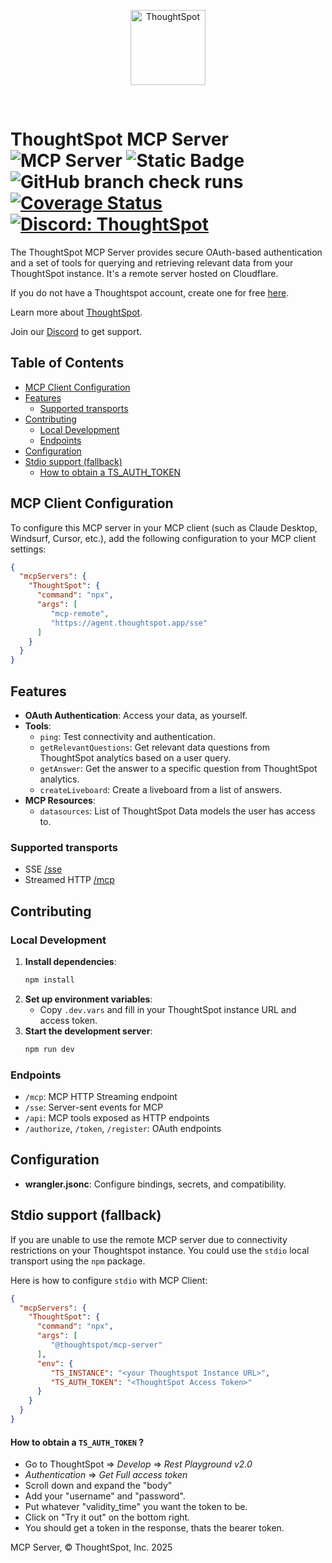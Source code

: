 <p align="center">
    <img src="https://raw.githubusercontent.com/thoughtspot/visual-embed-sdk/main/static/doc-images/images/TS-Logo-black-no-bg.svg" width=120 align="center" alt="ThoughtSpot" />
</p>

<br/>

# ThoughtSpot MCP Server <br/> ![MCP Server](https://badge.mcpx.dev?type=server 'MCP Server') ![Static Badge](https://img.shields.io/badge/cloudflare%20worker-deployed-green?link=https%3A%2F%2Fdash.cloudflare.com%2F485d90aa3d1ea138ad7ede769fe2c35e%2Fworkers%2Fservices%2Fview%2Fthoughtspot-mcp-server%2Fproduction%2Fmetrics) ![GitHub branch check runs](https://img.shields.io/github/check-runs/thoughtspot/mcp-server/main) [![Coverage Status](https://coveralls.io/repos/github/thoughtspot/mcp-server/badge.svg?branch=main)](https://coveralls.io/github/thoughtspot/mcp-server?branch=main) <a href="https://developer.thoughtspot.com/join-discord" target="_blank"> <img alt="Discord: ThoughtSpot" src="https://img.shields.io/discord/1143209406037758065?style=flat-square&label=Chat%20on%20Discord" /> </a>


The ThoughtSpot MCP Server provides secure OAuth-based authentication and a set of tools for querying and retrieving relevant data from your ThoughtSpot instance. It's a remote server hosted on Cloudflare.

If you do not have a Thoughtspot account, create one for free [here](https://thoughtspot.com/trial).

Learn more about [ThoughtSpot](https://thoughtspot.com).

Join our [Discord](https://developers.thoughtspot.com/join-discord) to get support.

## Table of Contents

- [MCP Client Configuration](#mcp-client-configuration)
- [Features](#features)
  - [Supported transports](#supported-transports)
- [Contributing](#contributing)
  - [Local Development](#local-development)
  - [Endpoints](#endpoints)
- [Configuration](#configuration)
- [Stdio support (fallback)](#stdio-support-fallback)
  - [How to obtain a TS_AUTH_TOKEN](#how-to-obtain-a-ts_auth_token)

## MCP Client Configuration

To configure this MCP server in your MCP client (such as Claude Desktop, Windsurf, Cursor, etc.), add the following configuration to your MCP client settings:

```json
{
  "mcpServers": {
    "ThoughtSpot": {
      "command": "npx",
      "args": [
         "mcp-remote",
         "https://agent.thoughtspot.app/sse"
      ]
    }
  }
}
```

## Features

- **OAuth Authentication**: Access your data, as yourself.
- **Tools**:
  - `ping`: Test connectivity and authentication.
  - `getRelevantQuestions`: Get relevant data questions from ThoughtSpot analytics based on a user query.
  - `getAnswer`: Get the answer to a specific question from ThoughtSpot analytics.
  - `createLiveboard`: Create a liveboard from a list of answers.
- **MCP Resources**:
   - `datasources`: List of ThoughtSpot Data models the user has access to.

### Supported transports

- SSE [/sse]()
- Streamed HTTP [/mcp]()

## Contributing

### Local Development

1. **Install dependencies**:
   ```sh
   npm install
   ```
2. **Set up environment variables**:
   - Copy `.dev.vars` and fill in your ThoughtSpot instance URL and access token.
3. **Start the development server**:
   ```sh
   npm run dev
   ```

### Endpoints

- `/mcp`: MCP HTTP Streaming endpoint
- `/sse`: Server-sent events for MCP
- `/api`: MCP tools exposed as HTTP endpoints
- `/authorize`, `/token`, `/register`: OAuth endpoints

## Configuration

- **wrangler.jsonc**: Configure bindings, secrets, and compatibility.


## Stdio support (fallback)

If you are unable to use the remote MCP server due to connectivity restrictions on your Thoughtspot instance. You could use the `stdio` local transport using the `npm` package.

Here is how to configure `stdio` with MCP Client:

```json 
{
  "mcpServers": {
    "ThoughtSpot": {
      "command": "npx",
      "args": [
         "@thoughtspot/mcp-server"
      ],
      "env": {
         "TS_INSTANCE": "<your Thoughtspot Instance URL>",
         "TS_AUTH_TOKEN": "<ThoughtSpot Access Token>"
      }
    }
  }
}
```

#### How to obtain a `TS_AUTH_TOKEN` ?

- Go to ThoughtSpot => _Develop_ => _Rest Playground v2.0_
- _Authentication_ => _Get Full access token_
- Scroll down and expand the "body"
- Add your "username" and "password".
- Put whatever "validity_time" you want the token to be.
- Click on "Try it out" on the bottom right.
- You should get a token in the response, thats the bearer token.


MCP Server, © ThoughtSpot, Inc. 2025

